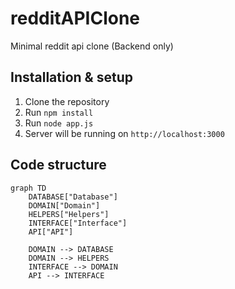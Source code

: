 # redditAPIClone
Minimal reddit api clone (Backend only)

## Installation & setup
1. Clone the repository
2. Run `npm install`
3. Run `node app.js`
4. Server will be running on `http://localhost:3000`

## Code structure
```mermaid
graph TD
    DATABASE["Database"]
    DOMAIN["Domain"]
    HELPERS["Helpers"]
    INTERFACE["Interface"]
    API["API"]
    
    DOMAIN --> DATABASE
    DOMAIN --> HELPERS
    INTERFACE --> DOMAIN
    API --> INTERFACE
```
